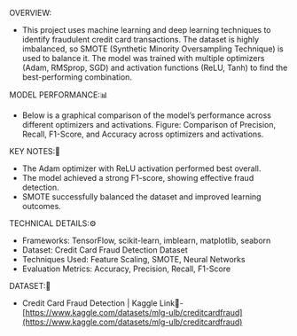 OVERVIEW:
- This project uses machine learning and deep learning techniques to identify fraudulent credit card transactions.
The dataset is highly imbalanced, so SMOTE (Synthetic Minority Oversampling Technique) is used to balance it.
The model was trained with multiple optimizers (Adam, RMSprop, SGD) and activation functions (ReLU, Tanh) to find the best-performing combination.

MODEL PERFORMANCE:📊
- Below is a graphical comparison of the model’s performance across different optimizers and activations.
Figure: Comparison of Precision, Recall, F1-Score, and Accuracy across optimizers and activations.

KEY NOTES:🧠
- The Adam optimizer with ReLU activation performed best overall.
- The model achieved a strong F1-score, showing effective fraud detection.
- SMOTE successfully balanced the dataset and improved learning outcomes.

TECHNICAL DETAILS:⚙️
- Frameworks: TensorFlow, scikit-learn, imblearn, matplotlib, seaborn
- Dataset: Credit Card Fraud Detection Dataset
- Techniques Used: Feature Scaling, SMOTE, Neural Networks
- Evaluation Metrics: Accuracy, Precision, Recall, F1-Score

DATASET:📘
- Credit Card Fraud Detection | Kaggle
Link🔗- [https://www.kaggle.com/datasets/mlg-ulb/creditcardfraud](https://www.kaggle.com/datasets/mlg-ulb/creditcardfraud)

